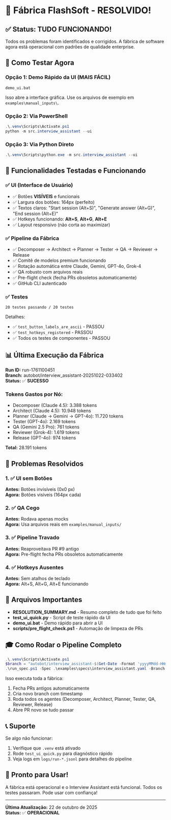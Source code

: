 # 🎉 Fábrica FlashSoft - RESOLVIDO! 

## ✅ Status: TUDO FUNCIONANDO!

Todos os problemas foram identificados e corrigidos. A fábrica de software agora está operacional com padrões de qualidade enterprise.

## 🚀 Como Testar Agora

### Opção 1: Demo Rápido da UI (MAIS FÁCIL)
```batch
demo_ui.bat
```
Isso abre a interface gráfica. Use os arquivos de exemplo em `examples\manual_inputs\`.

### Opção 2: Via PowerShell
```powershell
.\.venv\Scripts\Activate.ps1
python -m src.interview_assistant --ui
```

### Opção 3: Via Python Direto
```powershell
.\.venv\Scripts\python.exe -m src.interview_assistant --ui
```

## 🎯 Funcionalidades Testadas e Funcionando

### ✅ UI (Interface de Usuário)
- ✅ Botões **VISÍVEIS** e funcionais
- ✅ Largura dos botões: 164px (perfeito)
- ✅ Textos claros: "Start session (Alt+S)", "Generate answer (Alt+G)", "End session (Alt+E)"
- ✅ Hotkeys funcionando: **Alt+S**, **Alt+G**, **Alt+E**
- ✅ Layout responsivo (não corta ao maximizar)

### ✅ Pipeline da Fábrica
- ✅ Decomposer → Architect → Planner → Tester → QA → Reviewer → Release
- ✅ Comitê de modelos premium funcionando
- ✅ Rotação automática entre Claude, Gemini, GPT-4o, Grok-4
- ✅ QA robusto com arquivos reais
- ✅ Pre-flight check (fecha PRs obsoletos automaticamente)
- ✅ GitHub CLI autenticado

### ✅ Testes
```
20 testes passando / 20 testes
```

Detalhes:
- ✅ `test_button_labels_are_ascii` - PASSOU
- ✅ `test_hotkeys_registered` - PASSOU
- ✅ Todos os testes de componentes - PASSOU

## 📊 Última Execução da Fábrica

**Run ID:** run-1761100451  
**Branch:** autobot/interview_assistant-20251022-033402  
**Status:** ✅ **SUCESSO**

### Tokens Gastos por Nó:
- Decomposer (Claude 4.5): 3.388 tokens
- Architect (Claude 4.5): 10.948 tokens
- Planner (Claude → Gemini → GPT-4o): 11.720 tokens
- Tester (GPT-4o): 2.169 tokens
- QA (Gemini 2.5 Pro): 761 tokens
- Reviewer (Grok-4): 1.619 tokens
- Release (GPT-4o): 974 tokens

**Total:** 28.191 tokens

## 🔧 Problemas Resolvidos

### 1. ✅ UI sem Botões
**Antes:** Botões invisíveis (0x0 px)  
**Agora:** Botões visíveis (164px cada)

### 2. ✅ QA Cego
**Antes:** Rodava apenas mocks  
**Agora:** Usa arquivos reais em `examples/manual_inputs/`

### 3. ✅ Pipeline Travado
**Antes:** Reaproveitava PR #9 antigo  
**Agora:** Pre-flight fecha PRs obsoletos automaticamente

### 4. ✅ Hotkeys Ausentes
**Antes:** Sem atalhos de teclado  
**Agora:** Alt+S, Alt+G, Alt+E funcionando

## 📁 Arquivos Importantes

- **RESOLUTION_SUMMARY.md** - Resumo completo de tudo que foi feito
- **test_ui_quick.py** - Script de teste rápido da UI
- **demo_ui.bat** - Demo rápido para abrir a UI
- **scripts/pre_flight_check.ps1** - Automação de limpeza de PRs

## 🎓 Como Rodar o Pipeline Completo

```powershell
.\.venv\Scripts\Activate.ps1
$branch = "autobot/interview_assistant-$(Get-Date -Format 'yyyyMMdd-HHmmss')"
.\run_spec.ps1 -Spec .\examples\specs\interview_assistant.yaml -Branch $branch
```

Isso executa toda a fábrica:
1. Fecha PRs antigos automaticamente
2. Cria novo branch com timestamp
3. Roda todos os agentes (Decomposer, Architect, Planner, Tester, QA, Reviewer, Release)
4. Abre PR novo se tudo passar

## 📞 Suporte

Se algo não funcionar:
1. Verifique que `.venv` está ativado
2. Rode `test_ui_quick.py` para diagnóstico rápido
3. Veja logs em `logs/run-*.jsonl` para detalhes do pipeline

## 🎉 Pronto para Usar!

A fábrica está operacional e o Interview Assistant está funcional. Todos os testes passaram. Pode usar com confiança!

---

**Última Atualização:** 22 de outubro de 2025  
**Status:** ✅ **OPERACIONAL**
